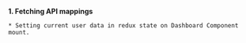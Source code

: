 **1. Fetching API mappings**

`* Setting current user data in redux state on Dashboard Component mount.`